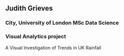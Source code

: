 ## Judith Grieves
### City, University of London   MSc Data Science  
### Visual Analytics project

A Visual Investigation of Trends in UK Rainfall  
